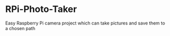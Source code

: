 # RPi-Photo-Taker
Easy Raspberry Pi camera project which can take pictures and save them to a chosen path
